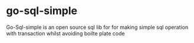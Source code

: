 # go-sql-simple

Go-Sql-simple  is an open source sql lib for for making simple sql
operation with transaction whilst avoiding boilte plate code 
